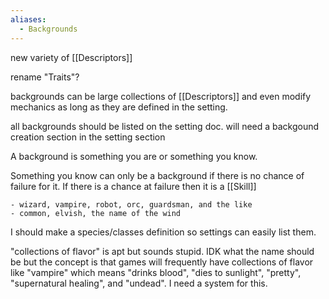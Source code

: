 ```yaml
---
aliases:
  - Backgrounds
---
```

new variety of [[Descriptors]]

rename "Traits"?

backgrounds can be large collections of [[Descriptors]] and even modify mechanics as long as they are defined in the setting.

all backgrounds should be listed on the setting doc. will need a backgound creation section in the setting section

A background is something you are or something you know.

Something you know can only be a background if there is no chance of failure for it. If there is a chance at failure then it is a [[Skill]]

	- wizard, vampire, robot, orc, guardsman, and the like
	- common, elvish, the name of the wind

I should make a species/classes definition so settings can easily list them.

"collections of flavor" is apt but sounds stupid. IDK what the name should be but the concept is that games will frequently have collections of flavor like "vampire" which means "drinks blood", "dies to sunlight", "pretty", "supernatural healing", and "undead". I need a system for this.